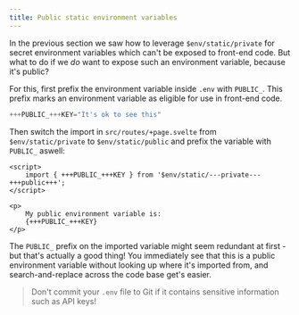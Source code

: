 ```yaml
---
title: Public static environment variables
---
```


In the previous section we saw how to leverage `$env/static/private` for secret environment variables which can't be exposed to front-end code. But what to do if we _do_ want to expose such an environment variable, because it's public?

For this, first prefix the environment variable inside `.env` with `PUBLIC_`. This prefix marks an environment variable as eligible for use in front-end code.

```js
+++PUBLIC_+++KEY="It's ok to see this"
```

Then switch the import in `src/routes/+page.svelte` from `$env/static/private` to `$env/static/public` and prefix the variable with `PUBLIC_` aswell:

```svelte
<script>
    import { +++PUBLIC_+++KEY } from '$env/static/---private---+++public+++';
</script>

<p>
	My public environment variable is:
	{+++PUBLIC_+++KEY}
</p>
```

The `PUBLIC_` prefix on the imported variable might seem redundant at first - but that's actually a good thing! You immediately see that this is a public environment variable without looking up where it's imported from, and search-and-replace across the code base get's easier.

> Don't commit your `.env` file to Git if it contains sensitive information such as API keys!
